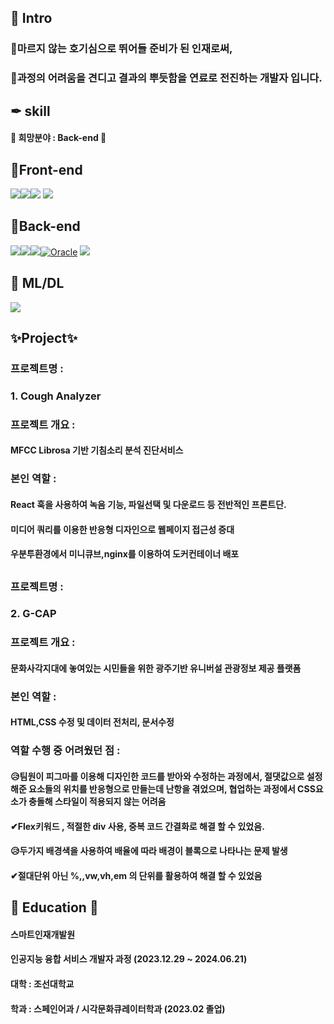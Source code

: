 ## 💎 Intro 
### 🎀마르지 않는 호기심으로 뛰어들 준비가 된 인재로써, 
### 🎀과정의 어려움을 견디고 결과의 뿌듯함을 연료로 전진하는 개발자 입니다. 

## ✒ skill
#### 💖 희망분야 : Back-end 💖
## 🎁Front-end 
<img src="https://img.shields.io/badge/javascript-F7DF1E?style=for-the-badge&logo=javascript&logoColor=black"/><img src="https://img.shields.io/badge/html-E34F26?style=for-the-badge&logo=html5&logoColor=white"><img src="https://img.shields.io/badge/css-1572B6?style=for-the-badge&logo=css3&logoColor=white">
<img src="https://img.shields.io/badge/React-61DAFB?style=for-the-badge&logo=React&logoColor=white">
## 🎁Back-end
<img src="https://img.shields.io/badge/java-007396?style=for-the-badge&logo=OpenJDK&logoColor=white"><img src="https://img.shields.io/badge/Python-3776AB?style=for-the-badge&logo=Python&logoColor=white"><img src="https://img.shields.io/badge/Spring-6DB33F?style=for-the-badge&logo=Spring&logoColor=white">[![Oracle](https://img.shields.io/badge/Oracle-F80000?style=for-the-badge&logo=oracle&logoColor=white)](https://www.oracle.com/)
<img src="https://img.shields.io/badge/Flask-000000?style=for-the-badge&logo=Flask&logoColor=white">
## 🎁 ML/DL
<img src="https://img.shields.io/badge/Google Colab-F9AB00?style=for-the-badge&logo=Google Colab&logoColor=white">



## ✨Project✨

### 프로젝트명 :
###  1. Cough Analyzer 
### 프로젝트 개요 :
#### MFCC Librosa 기반 기침소리 분석 진단서비스
### 본인 역할 :
#### React 훅을 사용하여 녹음 기능, 파일선택 및 다운로드 등 전반적인 프론트단. 
#### 미디어 쿼리를 이용한 반응형 디자인으로 웹페이지 접근성 증대 
#### 우분투환경에서 미니큐브,nginx를 이용하여 도커컨테이너 배포   


##
##

##





### 프로젝트명 :
### 2. G-CAP
### 프로젝트 개요 :
#### 문화사각지대에 놓여있는 시민들을 위한 광주기반 유니버설 관광정보 제공 플랫폼 
### 본인 역할 :
#### HTML,CSS 수정 및 데이터 전처리, 문서수정
### 역할 수행 중 어려웠던 점 :
#### 😥팀원이 피그마를 이용해 디자인한 코드를 받아와 수정하는 과정에서, 절댓값으로 설정해준 요소들의 위치를 반응형으로 만들는데 난항을 겪었으며, 협업하는 과정에서 CSS요소가 충돌해 스타일이 적용되지 않는 어려움
#### ✔Flex키워드 , 적절한 div 사용, 중복 코드 간결화로 해결 할 수 있었음.
#### 😥두가지 배경색을 사용하여 배율에 따라 배경이 블록으로 나타나는 문제 발생 
#### ✔절대단위 아닌 %,,vw,vh,em 의 단위를 활용하여 해결 할 수 있었음 






## 🧸 Education 🧸 
#### 스마트인재개발원 
#### 인공지능 융합 서비스 개발자 과정 (2023.12.29 ~ 2024.06.21)
#### 대학 : 조선대학교 
#### 학과 : 스페인어과 / 시각문화큐레이터학과 (2023.02 졸업)




